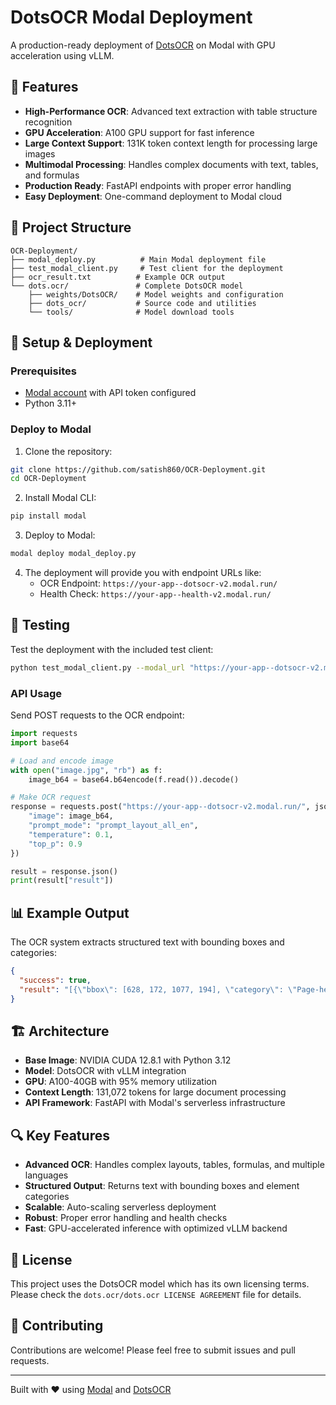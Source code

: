 # DotsOCR Modal Deployment

A production-ready deployment of [DotsOCR](https://github.com/ucaslcl/DotsOCR) on Modal with GPU acceleration using vLLM.

## 🚀 Features

- **High-Performance OCR**: Advanced text extraction with table structure recognition
- **GPU Acceleration**: A100 GPU support for fast inference  
- **Large Context Support**: 131K token context length for processing large images
- **Multimodal Processing**: Handles complex documents with text, tables, and formulas
- **Production Ready**: FastAPI endpoints with proper error handling
- **Easy Deployment**: One-command deployment to Modal cloud

## 📁 Project Structure

```
OCR-Deployment/
├── modal_deploy.py          # Main Modal deployment file
├── test_modal_client.py     # Test client for the deployment
├── ocr_result.txt          # Example OCR output
└── dots.ocr/               # Complete DotsOCR model
    ├── weights/DotsOCR/    # Model weights and configuration
    ├── dots_ocr/           # Source code and utilities
    └── tools/              # Model download tools
```

## 🔧 Setup & Deployment

### Prerequisites

- [Modal account](https://modal.com/) with API token configured
- Python 3.11+

### Deploy to Modal

1. Clone the repository:
```bash
git clone https://github.com/satish860/OCR-Deployment.git
cd OCR-Deployment
```

2. Install Modal CLI:
```bash
pip install modal
```

3. Deploy to Modal:
```bash
modal deploy modal_deploy.py
```

4. The deployment will provide you with endpoint URLs like:
   - OCR Endpoint: `https://your-app--dotsocr-v2.modal.run/`
   - Health Check: `https://your-app--health-v2.modal.run/`

## 🧪 Testing

Test the deployment with the included test client:

```bash
python test_modal_client.py --modal_url "https://your-app--dotsocr-v2.modal.run/" --image_path "dots.ocr/demo/demo_image1.jpg"
```

### API Usage

Send POST requests to the OCR endpoint:

```python
import requests
import base64

# Load and encode image
with open("image.jpg", "rb") as f:
    image_b64 = base64.b64encode(f.read()).decode()

# Make OCR request
response = requests.post("https://your-app--dotsocr-v2.modal.run/", json={
    "image": image_b64,
    "prompt_mode": "prompt_layout_all_en",
    "temperature": 0.1,
    "top_p": 0.9
})

result = response.json()
print(result["result"])
```

## 📊 Example Output

The OCR system extracts structured text with bounding boxes and categories:

```json
{
  "success": true,
  "result": "[{\"bbox\": [628, 172, 1077, 194], \"category\": \"Page-header\", \"text\": \"EXPOSURE TO MEAT AND RISK OF LYMPHOMA\"}, ...]"
}
```

## 🏗️ Architecture

- **Base Image**: NVIDIA CUDA 12.8.1 with Python 3.12
- **Model**: DotsOCR with vLLM integration
- **GPU**: A100-40GB with 95% memory utilization
- **Context Length**: 131,072 tokens for large document processing
- **API Framework**: FastAPI with Modal's serverless infrastructure

## 🔍 Key Features

- **Advanced OCR**: Handles complex layouts, tables, formulas, and multiple languages
- **Structured Output**: Returns text with bounding boxes and element categories
- **Scalable**: Auto-scaling serverless deployment
- **Robust**: Proper error handling and health checks
- **Fast**: GPU-accelerated inference with optimized vLLM backend

## 📝 License

This project uses the DotsOCR model which has its own licensing terms. Please check the `dots.ocr/dots.ocr LICENSE AGREEMENT` file for details.

## 🤝 Contributing

Contributions are welcome! Please feel free to submit issues and pull requests.

---

Built with ❤️ using [Modal](https://modal.com/) and [DotsOCR](https://github.com/ucaslcl/DotsOCR)
